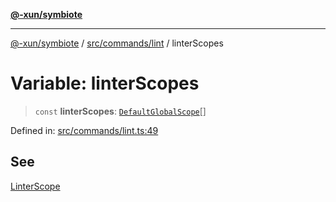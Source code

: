 [**@-xun/symbiote**](../../../../README.md)

***

[@-xun/symbiote](../../../../README.md) / [src/commands/lint](../README.md) / linterScopes

# Variable: linterScopes

> `const` **linterScopes**: [`DefaultGlobalScope`](../../../configure/enumerations/DefaultGlobalScope.md)[]

Defined in: [src/commands/lint.ts:49](https://github.com/Xunnamius/symbiote/blob/a1f5561e6e036b3d2f78a95f5bba872cff737ed5/src/commands/lint.ts#L49)

## See

[LinterScope](../../../configure/enumerations/DefaultGlobalScope.md)
